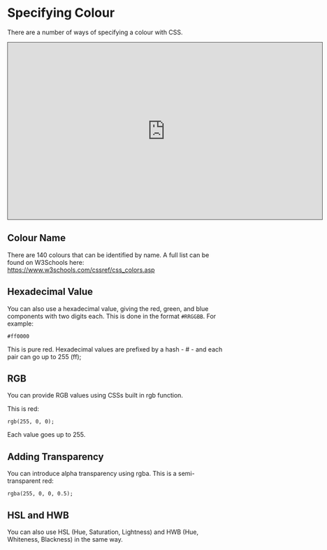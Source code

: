 # Specifying Colour

There are a number of ways of specifying a colour with CSS.

<iframe src="https://dmureplay.cloud.panopto.eu/Panopto/Pages/Embed.aspx?id=ac5ceb09-1430-4a73-bbf4-ac6001231a53&autoplay=false&offerviewer=true&showtitle=true&showbrand=false&start=0&interactivity=all" height="405" width="720" style="border: 1px solid #464646;" allowfullscreen allow="autoplay"></iframe>

## Colour Name

There are 140 colours that can be identified by name. A full list can be found on W3Schools here: <https://www.w3schools.com/cssref/css_colors.asp>

## Hexadecimal Value

You can also use a hexadecimal value, giving the red, green, and blue components with two digits each. This is done in the format `#RRGGBB`. For example:

```
#ff0000
```

This is pure red. Hexadecimal values are prefixed by a hash - # - and each pair can go up to 255 (ff);

## RGB

You can provide RGB values using CSSs built in rgb function.

This is red:

```
rgb(255, 0, 0);
```

Each value goes up to 255.

## Adding Transparency

You can introduce alpha transparency using rgba. This is a semi-transparent red:

```
rgba(255, 0, 0, 0.5);
```

## HSL and HWB

You can also use HSL (Hue, Saturation, Lightness) and HWB (Hue, Whiteness, Blackness) in the same way.
